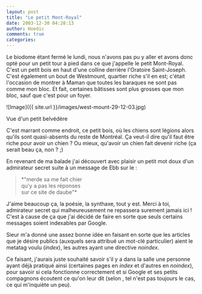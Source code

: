 ```yaml
---
layout: post
title: "Le petit Mont-Royal"
date: 2003-12-30 04:28:13
author: Hoedic
comments: true
categories: 
---
```



Le biodome étant fermé le lundi, nous n'avons pas pu y aller et avons donc opté pour un petit tour à pied dans ce que j'appelle le petit Mont-Royal. C'est un petit bois en haut d'une colline derrière l'Oratoire Saint-Joseph. C'est également un bout de Westmount, quartier riche s'il en est; c'était l'occasion de montrer à Maman que toutes les baraques ne sont pas comme mon bloc. Et fait, certaines bâtisses sont plus grosses que mon bloc, sauf que c'est pour un foyer.

![Image]({{ site.url }}/images/west-mount-29-12-03.jpg)
<div class="photoattrib">Vue d'un petit belvédère</div>



C'est marrant comme endroit, ce petit bois, où les chiens sont légions alors qu'ils sont quasi-absents du reste de Montréal. Ça veut-il dire qu'il faut être riche pour avoir un chien ? Ou mieux, qu'avoir un chien fait devenir riche (ça serait beau ça, non ? ;)

En revenant de ma balade j'ai découvert avec plaisir un petit mot doux d'un admirateur secret suite à un message de Ebb sur le  :

<blockquote>*"merde sa me fait chier<br /> qu'y a pas les réponses<br /> sur ce site de daube"*</blockquote>

J'aime beaucoup ça, la poésie, la synthaxe, tout y est. Merci à toi, admirateur secret qui malheureusement ne repassera surement jamais ici ! C'est à cause de ça que j'ai décidé de faire en sorte que seuls certains messages soient indexables par Google.

Sieur  m'a donné une assez bonne idée en faisant en sorte que les articles que je désire publics (auxquels sera attribué un mot-clé particulier) aient le metatag voulu (*index*), les autres ayant une directive *noindex*.

Ce faisant, j'aurais juste souhaité savoir s'il y a dans la salle une personne ayant déjà pratiqué ainsi (certaines pages en *index* et d'autres en *noindex*), pour savoir si cela fonctionne correctement et si Google et ses petits compagnons écoutent ce qu'on leur dit (selon , tel n'est pas toujours le cas, ce qui m'inquiète un peu).